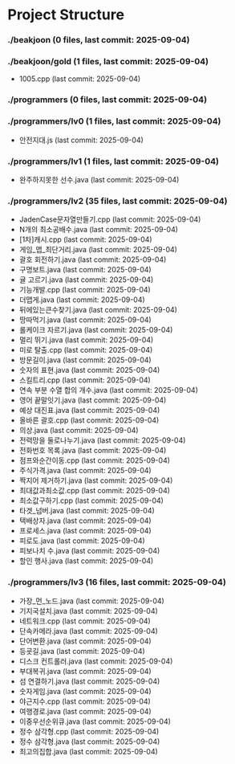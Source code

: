 # Project Structure

### ./beakjoon (0 files, last commit: 2025-09-04)


### ./beakjoon/gold (1 files, last commit: 2025-09-04)

- 1005.cpp (last commit: 2025-09-04)

### ./programmers (0 files, last commit: 2025-09-04)


### ./programmers/lv0 (1 files, last commit: 2025-09-04)

- 안전지대.js (last commit: 2025-09-04)

### ./programmers/lv1 (1 files, last commit: 2025-09-04)

- 완주하지못한 선수.java (last commit: 2025-09-04)

### ./programmers/lv2 (35 files, last commit: 2025-09-04)

- JadenCase문자열만들기.cpp (last commit: 2025-09-04)
- N개의 최소공배수.java (last commit: 2025-09-04)
- [1차]캐시.cpp (last commit: 2025-09-04)
- 게임_맵_최단거리.java (last commit: 2025-09-04)
- 괄호 회전하기.java (last commit: 2025-09-04)
- 구명보트.java (last commit: 2025-09-04)
- 귤 고르기.java (last commit: 2025-09-04)
- 기능개발.cpp (last commit: 2025-09-04)
- 더맵게.java (last commit: 2025-09-04)
- 뒤에있는큰수찾기.java (last commit: 2025-09-04)
- 땅따먹기.java (last commit: 2025-09-04)
- 롤케이크 자르기.java (last commit: 2025-09-04)
- 멀리 뛰기.java (last commit: 2025-09-04)
- 미로 탈출.cpp (last commit: 2025-09-04)
- 방문길이.java (last commit: 2025-09-04)
- 숫자의 표현.java (last commit: 2025-09-04)
- 스킬트리.cpp (last commit: 2025-09-04)
- 연속 부분 수열 합의 개수.java (last commit: 2025-09-04)
- 영어 끝말잇기.java (last commit: 2025-09-04)
- 예상 대진표.java (last commit: 2025-09-04)
- 올바른 괄호.cpp (last commit: 2025-09-04)
- 의상.java (last commit: 2025-09-04)
- 전력망을 둘로나누기.java (last commit: 2025-09-04)
- 전화번호 목록.java (last commit: 2025-09-04)
- 점프와순간이동.cpp (last commit: 2025-09-04)
- 주식가격.java (last commit: 2025-09-04)
- 짝지어 제거하기.java (last commit: 2025-09-04)
- 최대값과최소값.cpp (last commit: 2025-09-04)
- 최소값구하기.cpp (last commit: 2025-09-04)
- 타겟_넘버.java (last commit: 2025-09-04)
- 택배상자.java (last commit: 2025-09-04)
- 프로세스.java (last commit: 2025-09-04)
- 피로도.java (last commit: 2025-09-04)
- 피보나치 수.java (last commit: 2025-09-04)
- 할인 행사.java (last commit: 2025-09-04)

### ./programmers/lv3 (16 files, last commit: 2025-09-04)

- 가장_먼_노드.java (last commit: 2025-09-04)
- 기지국설치.java (last commit: 2025-09-04)
- 네트워크.cpp (last commit: 2025-09-04)
- 단속카메라.java (last commit: 2025-09-04)
- 단어변환.java (last commit: 2025-09-04)
- 등굣길.java (last commit: 2025-09-04)
- 디스크 컨트롤러.java (last commit: 2025-09-04)
- 부대복귀.java (last commit: 2025-09-04)
- 섬 연결하기.java (last commit: 2025-09-04)
- 숫자게임.java (last commit: 2025-09-04)
- 야근지수.cpp (last commit: 2025-09-04)
- 여행경로.java (last commit: 2025-09-04)
- 이중우선순위큐.java (last commit: 2025-09-04)
- 정수 삼각형.cpp (last commit: 2025-09-04)
- 정수 삼각형.java (last commit: 2025-09-04)
- 최고의집합.java (last commit: 2025-09-04)

